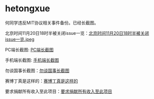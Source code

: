 # hetongxue

何同学违反MIT协议相关事件备份。已经长截图。

北京时间11月20日18时半被关闭issue一览：[北京时间11月20日18时半被关闭issue一览.jpeg](./北京时间11月20日18时半被关闭issue一览.jpeg)

PC端长截图: [PC端长截图](./pc.png)

手机端长截图: [手机端长截图](./mobile.jpeg)

勿谈国事长截图：[勿谈国事长截图](./勿谈国事.jpeg)

赛博丁真是这样的：[赛博丁真是这样的](./赛博丁真是这样的.jpeg)

要求捐献所有收入至此项目：[要求捐献所有收入至此项目](./要求捐献所有收入至此项目.jpeg)